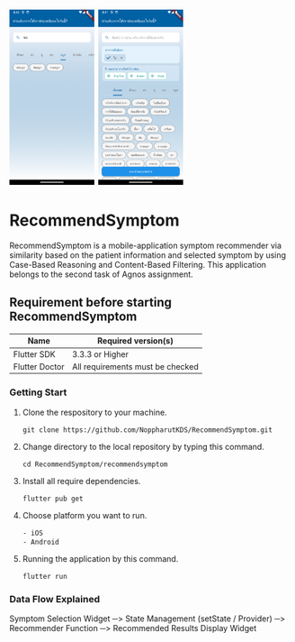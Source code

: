 # <img src="recommendsymptom/assets/screen/Screen1.png" width="30%" height="50%"> <img src="recommendsymptom/assets/screen/Screen2.png" width="30%" height="50%">

# RecommendSymptom

RecommendSymptom is a mobile-application symptom recommender via similarity based on the patient information and selected symptom by using Case-Based Reasoning and Content-Based Filtering. This application belongs to the second task of Agnos assignment.

## Requirement before starting RecommendSymptom

| Name | Required version(s) |
|------|---------------------|
| Flutter SDK | 3.3.3 or Higher |
| Flutter Doctor | All requirements must be checked |

### Getting Start

1. Clone the respository to your machine.

    ```
   git clone https://github.com/NoppharutKDS/RecommendSymptom.git
    ```
2. Change directory to the local repository by typing this command.

    ```
   cd RecommendSymptom/recommendsymptom
    ```
3. Install all require dependencies.

    ```
   flutter pub get
    ```
4. Choose platform you want to run.
    ```
   - iOS
   - Android
    ```
5. Running the application by this command.
    ```
   flutter run
    ```

### Data Flow Explained
Symptom Selection Widget ─> State Management (setState / Provider) ─> Recommender Function ─> Recommended Results Display Widget

